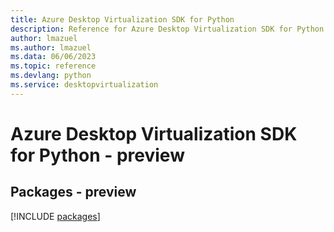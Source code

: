 ```yaml
---
title: Azure Desktop Virtualization SDK for Python
description: Reference for Azure Desktop Virtualization SDK for Python
author: lmazuel
ms.author: lmazuel
ms.data: 06/06/2023
ms.topic: reference
ms.devlang: python
ms.service: desktopvirtualization
---
```

# Azure Desktop Virtualization SDK for Python - preview
## Packages - preview
[!INCLUDE [packages](desktop-virtualization-index.md)]
